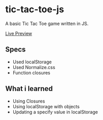 # tic-tac-toe-js
A basic Tic Tac Toe game written in JS.

[Live Preview](https://m0xai.github.io/tic-tac-toe-js/ "Live Preview")

## Specs
- Used localStorage
- Used Normalize.css
- Function closures

## What i learned
- Using Closures
- Using localStorage with objects
- Updating a specify value in localStorage
